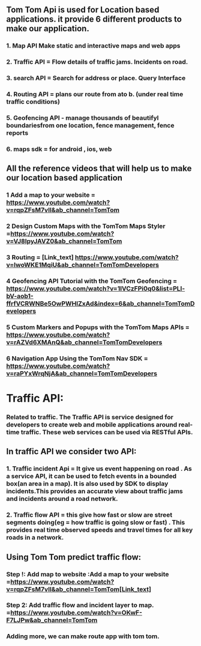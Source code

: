 ## Tom Tom Api is used for Location based applications. it provide 6 different products to make our application.
### 1. Map API Make static and interactive maps and web apps
### 2. Traffic API = Flow details of traffic jams. Incidents on road.
### 3. search API = Search for address or place. Query Interface
### 4. Routing API = plans our route from ato b. (under real time traffic conditions)
### 5. Geofencing API - manage thousands of beautifyl boundariesfrom one location, fence management, fence reports
### 6. maps sdk = for android , ios, web

## All the reference videos that will help us to make our location based application
### 1 Add a map to your website = https://www.youtube.com/watch?v=rqpZFsM7vII&ab_channel=TomTom
### 2 Design Custom Maps with the TomTom Maps Styler =https://www.youtube.com/watch?v=VJ8lpyJAVZ0&ab_channel=TomTom
### 3 Routing = [Link_text] https://www.youtube.com/watch?v=lwoWKE1MqiU&ab_channel=TomTomDevelopers
### 4 Geofencing API Tutorial with the TomTom Geofencing = https://www.youtube.com/watch?v=1IVCzFPi0q0&list=PLl-bV-aob1-ffrfVCRWNBe5OwPWHlZxAd&index=6&ab_channel=TomTomDevelopers
### 5 Custom Markers and Popups with the TomTom Maps APIs = https://www.youtube.com/watch?v=rAZVd6XMAnQ&ab_channel=TomTomDevelopers
### 6 Navigation App Using the TomTom Nav SDK = https://www.youtube.com/watch?v=raPYxWrqNjA&ab_channel=TomTomDevelopers


# Traffic API:
### Related to traffic. The Traffic API is service designed for developers to create web and mobile applications around real-time traffic. These web services can be used via RESTful APIs.
## In traffic API we consider two API:
### 1. Traffic incident Api = It give us event happening on road . As a service API, it can be used to fetch events in a bounded box(an area in a map). It is also used by SDK to display incidents.This provides an accurate view about traffic jams and incidents around a road network.
### 2. Traffic flow API = this give how fast  or slow are street segments doing(eg = how traffic is going slow or fast) . This provides real time observed speeds and travel times for all key roads in a network.
## Using Tom Tom predict traffic flow:
### Step !: Add map to website :Add a map to your website =https://www.youtube.com/watch?v=rqpZFsM7vII&ab_channel=TomTom[Link_text]
### Step 2: Add traffic flow and incident layer to map. =https://www.youtube.com/watch?v=OKwF-F7LJPw&ab_channel=TomTom
### Adding more, we can make route app with tom tom.
